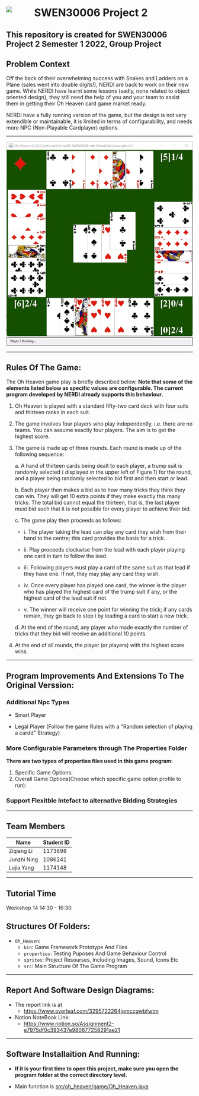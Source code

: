 


# <img src="https://cdn.freebiesupply.com/logos/large/2x/the-university-of-melbourne-logo-svg-vector.svg" width=15% align=left> SWEN30006 Project 2 
This repository is created for SWEN30006 Project 2 Semester 1 2022, Group Project
---

## Problem Context
Off the back of their overwhelming success with Snakes and Ladders on a Plane (sales went into double digits!), NERDI are back to work on their new game. While NERDI have learnt some lessons (sadly, none related to object oriented design), they still need the help of you and your team to assist them in getting their Oh Heaven card game market ready.
 
 
NERDI have a fully running version of the game, but the design is not very extendible or maintainable, it is limited in terms of configurability, and needs more NPC (Non-Playable Cardplayer) options.

---

![](assets/16524482539111.jpg)
![](assets/16524482643928.jpg)


---
## Rules Of The Game:

The Oh Heaven game play is briefly described below. 
**Note that some of the elements listed below as specific values are configurable. The current program developed by NERDI already supports this behaviour.**

1. Oh Heaven is played with a standard fifty-two card deck with four suits and thirteen ranks in each suit.

2. The game involves four players who play independently, i.e. there are no teams. You can assume exactly four players. The aim is to get the highest score.

3. The game is made up of three rounds. Each round is made up of the following sequence:

	a. A hand of thirteen cards being dealt to each player, a trump suit is randomly selected (		displayed in the upper left of Figure 1) for the round, and a player being randomly selected to bid first and then start or lead.

	b. Each player then makes a bid as to how many tricks they think they can win. They will get 10 extra points if they make exactly this many tricks. The total bid cannot equal the thirteen, that is, the last player must bid such that it is not possible for every player to achieve their bid.

	c. The game play then proceeds as follows:

	- i. The player taking the lead can play any card they wish from their hand to the centre; this card provides the basis for a trick.

	- ii. Play proceeds clockwise from the lead with each player playing one card in turn to follow the lead.

	- iii. Following players must play a card of the same suit as that lead if they have one. If not, they may play any card they wish.
	- iv. Once every player has played one card, the winner is the player who has played the highest card of the trump suit if any, or the highest card of the lead suit if not.	
	- v. The winner will receive one point for winning the trick; if any cards remain, they go back to step i by leading a card to start a new trick.

	d. At the end of the round, any player who made exactly the number of tricks that they bid will receive an additional 10 points.

4. At the end of all rounds, the player (or players) with the highest score wins.
---

## Program Improvements And Extensions To The Original Verssion:
### Additional Npc Types
- Smart Player

- Legal Player (Follow the game Rules with a "Random selection of playing a cardd" Strategy)

### More Configurable Parameters through The Properties Folder
**There are two types of properties files used in this game program:**
1. Specific Game Options:
2. Overall Game Options(Choose which specific game option profile to run):

### Support Flexitble Intefact to alternative Bidding Strategies
---

## Team Members
| Name | Student ID |
| ---- | ---- |
| Ziqiang Li | 1173898 |
| Junzhi Ning | 1086241 |
| Lujia Yang | 1174148 |

---
## Tutorial Time

Workshop 14 14:30 - 16:30
 

## Structures Of Folders: 
- `Oh_Heaven`:
	- `bin`: Game Framework Prototype And Files
	- `properties`:  Testing Puposes And Game Behaviour Control
	- `sprites`: Project Resourses, Including Images, Sound, Icons Etc
	- `src`: Main Structure Of The Game Program

---
## Report And Software Design Diagrams:

- The report link is at 
    - <u>https://www.overleaf.com/3295722264jqmccgwbfwtm</u>
- Notion NoteBook Link:
    - <u> https://www.notion.so/Assignment2-e7975df0c393437e980677258291ae21</u>

---
## Software Installaition And Running:
- **If it is your first time to open this project, make sure you open the 
program folder at the correct directory level.**

-  Main function is <u>src/oh_heaven/game/Oh_Heaven.java</u>